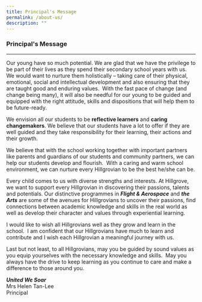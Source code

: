 ```yaml
---
title: Principal's Message
permalink: /about-us/
description: ""
---
```

### Principal's Message
-----------------------------------------------------------------

Our young have so much potential. We are glad that we have the privilege to be part of their lives as they spend their secondary school years with us. We would want to nurture them holistically – taking care of their physical, emotional, social and intellectual development and also ensuring that they are taught good and enduring values.  With the fast pace of change (and change being many), it will also be needful for our young to be guided and equipped with the right attitude, skills and dispositions that will help them to be future-ready.

We envision all our students to be **reflective learners** and **caring changemakers**. We believe that our students have a lot to offer if they are well guided and they take responsibility for their learning, their actions and their growth.

We believe that with the school working together with important partners like parents and guardians of our students and community partners, we can help our students develop and flourish.  With a caring and warm school environment, we can nurture every Hillgrovian to be the best he/she can be.

Every child comes to us with diverse strengths and interests. At Hillgrove, we want to support every Hillgrovian in discovering their passions, talents and potentials. Our distinctive programmes in **_Flight & Aerospace_** and **_the Arts_** are some of the avenues for Hillgrovians to uncover their passions, find connections between academic knowledge and skills in the real world as well as develop their character and values through experiential learning.

I would like to wish all Hillgrovians well as they grow and learn in the school.  I am confident that our Hillgrovians have much to learn and contribute and I wish each Hillgrovian a meaningful journey with us.

Last but not least, to all Hillgrovians, may you be guided by sound values as you equip yourselves with the necessary knowledge and skills.  May you always have the drive to keep learning as you continue to care and make a difference to those around you.

**_United We Soar_** <br>
Mrs Helen Tan-Lee<br>
Principal